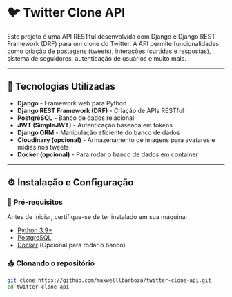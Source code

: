# 🐦 Twitter Clone API

Este projeto é uma API RESTful desenvolvida com Django e Django REST Framework (DRF) para um clone do Twitter. A API permite funcionalidades como criação de postagens (tweets), interações (curtidas e respostas), sistema de seguidores, autenticação de usuários e muito mais.

---

## 🚀 Tecnologias Utilizadas

- **Django** - Framework web para Python  
- **Django REST Framework (DRF)** - Criação de APIs RESTful  
- **PostgreSQL** - Banco de dados relacional  
- **JWT (SimpleJWT)** - Autenticação baseada em tokens  
- **Django ORM** - Manipulação eficiente do banco de dados  
- **Cloudinary (opcional)** - Armazenamento de imagens para avatares e mídias nos tweets  
- **Docker (opcional)** - Para rodar o banco de dados em container  

---

## ⚙️ Instalação e Configuração  

### 🔧 **Pré-requisitos**
Antes de iniciar, certifique-se de ter instalado em sua máquina:
- [Python 3.9+](https://www.python.org/)
- [PostgreSQL](https://www.postgresql.org/)
- [Docker](https://www.docker.com/) (Opcional para rodar o banco)

### 📥 **Clonando o repositório**
```sh
git clone https://github.com/maxwelllbarboza/twitter-clone-api.git
cd twitter-clone-api

